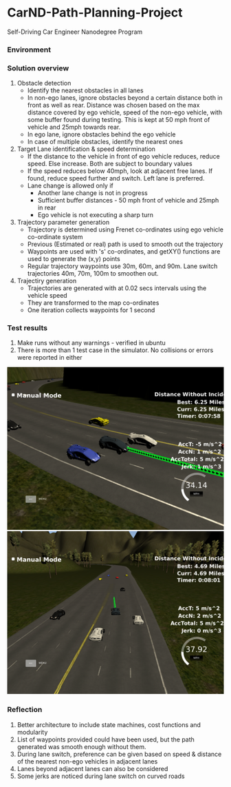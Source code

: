 # CarND-Path-Planning-Project
Self-Driving Car Engineer Nanodegree Program

### Environment

### Solution overview
1. Obstacle detection
    * Identify the nearest obstacles in all lanes
    * In non-ego lanes, ignore obstacles beyond a certain distance both in front as well as rear. Distance was chosen based on the max distance covered by ego vehicle, speed of the non-ego vehicle, with some buffer found during testing. This is kept at 50 mph front of vehicle and 25mph towards rear.
    * In ego lane, ignore obstacles behind the ego vehicle
    * In case of multiple obstacles, identify the nearest ones
2. Target Lane identification & speed determination
    * If the distance to the vehicle in front of ego vehicle reduces, reduce speed. Else increase. Both are subject to boundary values
    * If the speed reduces below 40mph, look at adjacent free lanes. If found, reduce speed further and switch. Left lane is preferred.
    * Lane change is allowed only if 
        * Another lane change is not in progress
        * Sufficient buffer distances - 50 mph front of vehicle and 25mph in rear
        * Ego vehicle is not executing a sharp turn
3. Trajectory parameter generation
    * Trajectory is determined using Frenet co-ordinates using ego vehicle co-ordinate system
    * Previous (Estimated or real) path is used to smooth out the trajectory
    * Waypoints are used with 's' co-ordinates, and getXY() functions are used to generate the (x,y) points
    * Regular trajectory waypoints use 30m, 60m, and 90m. Lane switch trajectories 40m, 70m, 100m to smoothen out. 
4. Trajectiry generation
    * Trajectories are generated with at 0.02 secs intervals using the vehicle speed 
    * They are transformed to the map co-ordinates
    * One iteration collects waypoints for 1 second

### Test results
1. Make runs without any warnings - verified in ubuntu 
2. There is more than 1 test case in the simulator. No collisions or errors were reported in either

![Screenshot 1](./screenshot1.png "Screenshot 1")
![Screenshot 2](./screenshot2.png "Screenshot 2")

### Reflection
1. Better architecture to include state machines, cost functions and modularity
2. List of waypoints provided could have been used, but the path generated was smooth enough without them. 
1.  During lane switch, preference can be given based on speed & distance of the nearest non-ego vehicles in adjacent lanes
3. Lanes beyond adjacent lanes can also be considered
4. Some jerks are noticed during lane switch on curved roads

